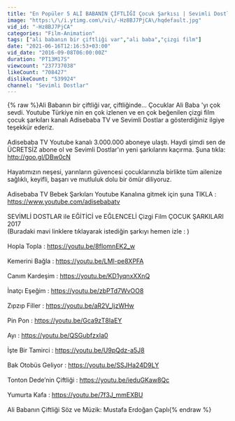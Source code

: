 ```yaml
---
title: "En Popüler 5 ALİ BABANIN ÇİFTLİĞİ Çocuk Şarkısı | Sevimli Dostlar Çizgi Film Bebek Şarkıları"
image: "https:\/\/i.ytimg.com\/vi\/-Hz8BJ7PjCA\/hqdefault.jpg"
vid_id: "-Hz8BJ7PjCA"
categories: "Film-Animation"
tags: ["ali babanın bir çiftliği var","ali baba","çizgi film"]
date: "2021-06-16T12:16:53+03:00"
vid_date: "2016-09-08T06:00:00Z"
duration: "PT13M17S"
viewcount: "237737038"
likeCount: "708427"
dislikeCount: "539924"
channel: "Sevimli Dostlar"
---
```

{% raw %}Ali Babanın bir çiftliği var, çiftliğinde... Çocuklar Ali Baba 'yı çok sevdi. Youtube Türkiye nin en çok izlenen ve en çok beğenilen çizgi film çocuk şarkıları kanalı Adisebaba TV ve Sevimli Dostlar a gösterdiğiniz ilgiye teşekkür ederiz. <br /><br />Adisebaba TV Youtube kanalı 3.000.000 aboneye ulaştı. Haydi şimdi sen de ÜCRETSİZ abone ol ve Sevimli Dostlar'ın yeni şarkılarını kaçırma. Şuna tıkla: <a rel="nofollow" target="blank" href="http://goo.gl/DBw0cN">http://goo.gl/DBw0cN</a><br /><br />Hayatımızın neşesi, yarınların güvencesi çocuklarınızla birlikte tüm ailenize sağlıklı, keyifli, başarı ve mutluluk dolu bir ömür diliyoruz.<br /><br />Adisebaba TV Bebek Şarkıları Youtube Kanalına gitmek için şuna TIKLA :  <a rel="nofollow" target="blank" href="https://www.youtube.com/adisebabatv">https://www.youtube.com/adisebabatv</a> <br /><br />SEVİMLİ DOSTLAR ile EĞİTİCİ ve EĞLENCELİ Çizgi Film ÇOCUK ŞARKILARI 2017 <br />(Buradaki mavi linklere tıklayarak istediğin şarkıyı hemen izle : )<br /><br />Hopla Topla : <a rel="nofollow" target="blank" href="https://youtu.be/8fIomnEK2_w">https://youtu.be/8fIomnEK2_w</a><br /><br />Kemerini Bağla : <a rel="nofollow" target="blank" href="https://youtu.be/LMl-pe8XPFA">https://youtu.be/LMl-pe8XPFA</a><br /><br />Canım Kardeşim : <a rel="nofollow" target="blank" href="https://youtu.be/KD1yqnxXXnQ">https://youtu.be/KD1yqnxXXnQ</a> <br /><br />İnatçı Eşeğim : <a rel="nofollow" target="blank" href="https://youtu.be/zbPTd7WvOO8">https://youtu.be/zbPTd7WvOO8</a> <br /><br />Zıpzıp Filler : <a rel="nofollow" target="blank" href="https://youtu.be/aR2V_IjzWHw">https://youtu.be/aR2V_IjzWHw</a><br /><br />Pin Pon : <a rel="nofollow" target="blank" href="https://youtu.be/Gca9zT8IaEY">https://youtu.be/Gca9zT8IaEY</a><br /><br />Ayı : <a rel="nofollow" target="blank" href="https://youtu.be/QSGubfzxIa0">https://youtu.be/QSGubfzxIa0</a><br /><br />İşte Bir Tamirci : <a rel="nofollow" target="blank" href="https://youtu.be/U9pQdz-a5J8">https://youtu.be/U9pQdz-a5J8</a><br /><br />Bak Otobüs Geliyor : <a rel="nofollow" target="blank" href="https://youtu.be/SSJHa24D9LY">https://youtu.be/SSJHa24D9LY</a> <br /><br />Tonton Dede’nin Çiftliği : <a rel="nofollow" target="blank" href="https://youtu.be/ieduGKaw8Qc">https://youtu.be/ieduGKaw8Qc</a> <br /><br />Yumurta Kafa : <a rel="nofollow" target="blank" href="https://youtu.be/7f3J_mmEXBU">https://youtu.be/7f3J_mmEXBU</a><br /><br />Ali Babanın Çiftliği Söz ve Müzik: Mustafa Erdoğan Çaplı{% endraw %}

